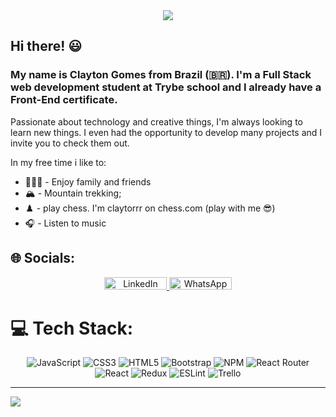 <div align="center">
<img src="https://user-images.githubusercontent.com/113382266/229936773-53061f97-8a32-401d-a5da-01235fc69cc2.gif" />
</div>

## Hi there! 😃

### My name is Clayton Gomes from Brazil (🇧🇷). I'm a Full Stack web development student at Trybe school and I already have a Front-End certificate.
Passionate about technology and creative things, I'm always looking to learn new things. I even had the opportunity to develop many projects and I invite you to check them out.

In my free time i like to:
- 🚴🏾‍♀️ - Enjoy family and friends
- 🏔️ - Mountain trekking;
- ♟️ - play chess. I'm claytorrr on chess.com (play with me 😎)
- 🎧 - Listen to music


## 🌐 Socials:
<p align="center">
  <a href="https://linkedin.com/in/claytongomesdev/">
    <img src="https://img.shields.io/badge/LinkedIn-%230077B5.svg?logo=linkedin&logoColor=white" width="100" height="20" alt="LinkedIn">
  </a>
  <a href="https://api.whatsapp.com/send?phone=5511940297654">
    <img src="https://img.shields.io/badge/WhatsApp-25D366?style=for-the-badge&logo=whatsapp&logoColor=white" width="100" height="20" alt="WhatsApp">
  </a>
</p>


# 💻 Tech Stack:
<div align="center">
  <img src="https://img.shields.io/badge/javascript-%23323330.svg?style=for-the-badge&logo=javascript&logoColor=%23F7DF1E" alt="JavaScript">
  <img src="https://img.shields.io/badge/css3-%231572B6.svg?style=for-the-badge&logo=css3&logoColor=white" alt="CSS3">
  <img src="https://img.shields.io/badge/html5-%23E34F26.svg?style=for-the-badge&logo=html5&logoColor=white" alt="HTML5">
  <img src="https://img.shields.io/badge/bootstrap-%23563D7C.svg?style=for-the-badge&logo=bootstrap&logoColor=white" alt="Bootstrap">
  <img src="https://img.shields.io/badge/NPM-%23000000.svg?style=for-the-badge&logo=npm&logoColor=white" alt="NPM">
  <img src="https://img.shields.io/badge/React_Router-CA4245?style=for-the-badge&logo=react-router&logoColor=white" alt="React Router">
  <img src="https://img.shields.io/badge/react-%2320232a.svg?style=for-the-badge&logo=react&logoColor=%2361DAFB" alt="React">
  <img src="https://img.shields.io/badge/redux-%23593d88.svg?style=for-the-badge&logo=redux&logoColor=white" alt="Redux">
  <img src="https://img.shields.io/badge/ESLint-4B3263?style=for-the-badge&logo=eslint&logoColor=white" alt="ESLint">
  <img src="https://img.shields.io/badge/Trello-%23026AA7.svg?style=for-the-badge&logo=Trello&logoColor=white" alt="Trello">
</div>


---
[![](https://visitcount.itsvg.in/api?id=claytongom&icon=2&color=0)](https://visitcount.itsvg.in)

</div>
 



